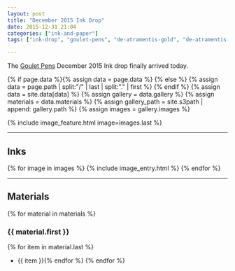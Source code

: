 ```yaml
---
layout: post
title: "December 2015 Ink Drop"
date: 2015-12-31 21:04
categories: ["ink-and-paper"]
tags: ["ink-drop", "goulet-pens", "de-atramentis-gold", "de-atramentis-myrrh", "de-atramentic-frankencense", "pelikan-bright-red", "caran-dache-vibrant-green"]

---
```


The [Goulet Pens](http://gouletpens.com) December 2015 Ink drop finally arrived today.

{% if page.data %}{% assign data = page.data %}
{% else %}
{% assign data = page.path | split:"/" | last | split:"." | first %}
{% endif %}
{% assign data = site.data[data] %}
{% assign gallery = data.gallery %}
{% assign materials = data.materials %}
{% assign gallery_path = site.s3path | append: gallery.path %}
{% assign images = gallery.images %}

{% include image_feature.html image=images.last %}

*******

## Inks

{% for image in images %}
{% include image_entry.html %}
{% endfor %}

*******

## Materials
{% for material in materials %}
### {{ material.first }}
{% for item in material.last %}
* {{ item }}{% endfor %}
{% endfor %}
